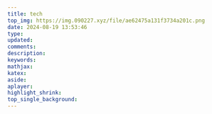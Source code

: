 ```yaml
---
title: tech
top_img: https://img.090227.xyz/file/ae62475a131f3734a201c.png
date: 2024-08-19 13:53:46
type:
updated:
comments:
description:
keywords:
mathjax:
katex:
aside:
aplayer:
highlight_shrink:
top_single_background:
---
```

